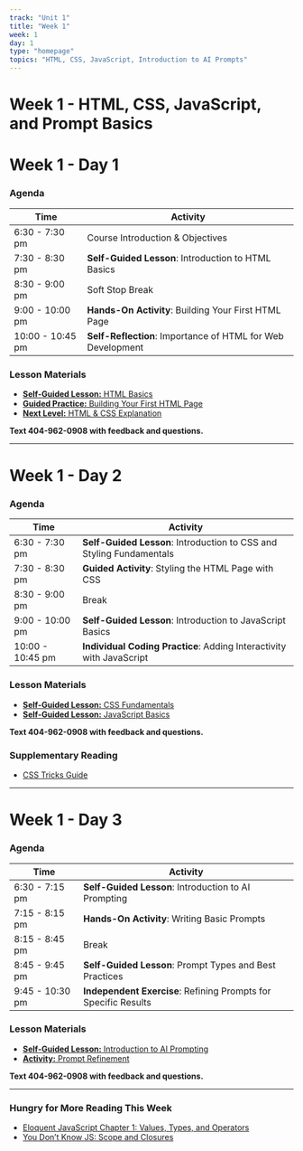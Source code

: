 ```yaml
---
track: "Unit 1"
title: "Week 1"
week: 1
day: 1
type: "homepage"
topics: "HTML, CSS, JavaScript, Introduction to AI Prompts"
---
```


# **Week 1 - HTML, CSS, JavaScript, and Prompt Basics**

# **Week 1 - Day 1**

### Agenda
| Time  | Activity |
| ----- | ------ |
| 6:30 - 7:30 pm | Course Introduction & Objectives |
| 7:30 - 8:30 pm | **Self-Guided Lesson**: Introduction to HTML Basics |
| 8:30 - 9:00 pm | Soft Stop Break |
| 9:00 - 10:00 pm | **Hands-On Activity**: Building Your First HTML Page |
| 10:00 - 10:45 pm | **Self-Reflection**: Importance of HTML for Web Development |

### **Lesson Materials**
- [**Self-Guided Lesson:** HTML Basics](/unit1/week-1/lesson-materials/html-basics/)
- [**Guided Practice:** Building Your First HTML Page](/unit1/week-1/practice/building-html-page/)
- [**Next Level:** HTML & CSS Explanation](/unit1/week-1/lesson-materials/next-level)

**Text 404-962-0908 with feedback and questions.**

---

# **Week 1 - Day 2**

### Agenda
| Time  | Activity |
| ----- | ------ |
| 6:30 - 7:30 pm | **Self-Guided Lesson**: Introduction to CSS and Styling Fundamentals |
| 7:30 - 8:30 pm | **Guided Activity**: Styling the HTML Page with CSS |
| 8:30 - 9:00 pm | Break |
| 9:00 - 10:00 pm | **Self-Guided Lesson**: Introduction to JavaScript Basics |
| 10:00 - 10:45 pm | **Individual Coding Practice**: Adding Interactivity with JavaScript |

### **Lesson Materials**
- [**Self-Guided Lesson:** CSS Fundamentals](/unit1/week-1/lesson-materials/css-basics/)
- [**Self-Guided Lesson:** JavaScript Basics](/unit1/week-1/lesson-materials/javascript-basics/)

**Text 404-962-0908 with feedback and questions.**

### **Supplementary Reading**
- [CSS Tricks Guide](https://css-tricks.com/)

---

# **Week 1 - Day 3**

### Agenda
| Time  | Activity |
| ----- | ------ |
| 6:30 - 7:15 pm | **Self-Guided Lesson**: Introduction to AI Prompting |
| 7:15 - 8:15 pm | **Hands-On Activity**: Writing Basic Prompts |
| 8:15 - 8:45 pm | Break |
| 8:45 - 9:45 pm | **Self-Guided Lesson**: Prompt Types and Best Practices |
| 9:45 - 10:30 pm | **Independent Exercise**: Refining Prompts for Specific Results |

### **Lesson Materials**
- [**Self-Guided Lesson:** Introduction to AI Prompting](/unit1/week-1/lesson-materials/intro-to-prompts/)
- [**Activity:** Prompt Refinement](/unit1/week-1/activities/prompt-refinement/)

**Text 404-962-0908 with feedback and questions.**

---

### **Hungry for More Reading This Week**
- [Eloquent JavaScript Chapter 1: Values, Types, and Operators](https://eloquentjavascript.net/01_values.html)
- [You Don’t Know JS: Scope and Closures](https://github.com/getify/You-Dont-Know-JS/blob/2nd-ed/scope-closures/ch1.md)





